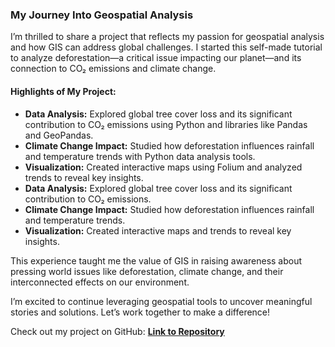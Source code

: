 ### My Journey Into Geospatial Analysis

I’m thrilled to share a project that reflects my passion for geospatial analysis and how GIS can address global challenges. I started this self-made tutorial to analyze deforestation—a critical issue impacting our planet—and its connection to CO₂ emissions and climate change.

#### Highlights of My Project:
- **Data Analysis:** Explored global tree cover loss and its significant contribution to CO₂ emissions using Python and libraries like Pandas and GeoPandas.
- **Climate Change Impact:** Studied how deforestation influences rainfall and temperature trends with Python data analysis tools.
- **Visualization:** Created interactive maps using Folium and analyzed trends to reveal key insights.
- **Data Analysis:** Explored global tree cover loss and its significant contribution to CO₂ emissions.
- **Climate Change Impact:** Studied how deforestation influences rainfall and temperature trends.
- **Visualization:** Created interactive maps and trends to reveal key insights.

This experience taught me the value of GIS in raising awareness about pressing world issues like deforestation, climate change, and their interconnected effects on our environment. 

I’m excited to continue leveraging geospatial tools to uncover meaningful stories and solutions. Let’s work together to make a difference! 

Check out my project on GitHub: **[Link to Repository](#)**

